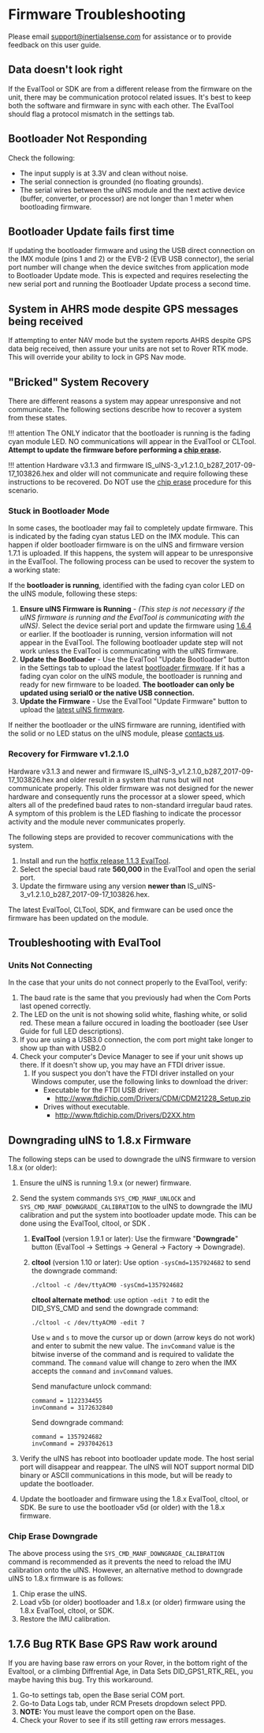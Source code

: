 # Firmware Troubleshooting

Please email [support@inertialsense.com](mailto:support@inertialsense.com) for assistance or to provide feedback on this user guide.

## Data doesn't look right
If the EvalTool or SDK are from a different release from the firmware on the unit, there may be communication protocol related issues. It's best to keep both the software and firmware in sync with each other. The EvalTool should flag a protocol mismatch in the settings tab.

## Bootloader Not Responding
Check the following:

- The input supply is at 3.3V and clean without noise.
- The serial connection is grounded (no floating grounds).
- The serial wires between the uINS module and the next active device (buffer, converter, or processor) are not longer than 1 meter when bootloading firmware.

## Bootloader Update fails first time

If updating the bootloader firmware and using the USB direct connection on the IMX module (pins 1 and 2) or the EVB-2 (EVB USB connector), the serial port number will change when the device switches from application mode to Bootloader Update mode.  This is expected and requires reselecting the new serial port and running the Bootloader Update process a second time. 

## System in AHRS mode despite GPS messages being received

If attempting to enter NAV mode but the system reports AHRS despite GPS data beig received, then assure your units are not set to Rover RTK mode. This will override your ability to lock in GPS Nav mode.


## "Bricked" System Recovery
There are different reasons a system may appear unresponsive and not communicate.  The following sections describe how to recover a system from these states.  

!!! attention
    The ONLY indicator that the bootloader is running is the fading cyan module LED.  NO communications will appear in the EvalTool or CLTool.  **Attempt to update the firmware before performing a [chip erase](chip_erase).**

!!! attention
    Hardware v3.1.3 and firmware IS_uINS-3_v1.2.1.0_b287_2017-09-17_103826.hex and older will not communicate and require following these instructions to be recovered. Do NOT use the [chip erase](chip_erase) procedure for this scenario.

### Stuck in Bootloader Mode

In some cases, the bootloader may fail to completely update firmware.  This is indicated by the fading cyan status LED on the IMX module.  This can happen if older bootloader firmware is on the uINS and firmware version 1.7.1 is uploaded.  If this happens, the system will appear to be unresponsive in the EvalTool.  The following process can be used to recover the system to a working state:

If the **bootloader is running**, identified with the fading cyan color LED on the uINS module, following these steps:

1. **Ensure uINS Firmware is Running** - *(This step is not necessary if the uINS firmware is running and the EvalTool is communicating with the uINS)*.  Select the device serial port and update the firmware using [1.6.4](https://github.com/inertialsense/InertialSenseSDK/releases/tag/1.6.4) or earlier.  If the bootloader is running, version information will not appear in the EvalTool.  The following bootloader update step will not work unless the EvalTool is communicating with the uINS firmware.
2. **Update the Bootloader** - Use the EvalTool "Update Bootloader" button in the Settings tab to upload the latest [bootloader firmware](https://github.com/inertialsense/InertialSenseSDK/releases/tag/bootloader).  If it has a fading cyan color on the uINS module, the bootloader is running and ready for new firmware to be loaded. **The bootloader can only be updated using serial0 or the native USB connection.**
3. **Update the Firmware** - Use the EvalTool "Update Firmware" button to upload the [latest uINS firmware](https://github.com/inertialsense/InertialSenseSDK/releases).

If neither the bootloader or the uINS firmware are running, identified with the solid or no LED status on the uINS module, please [contacts us](mailto:support@inertialsense.com).

### Recovery for Firmware v1.2.1.0

Hardware v3.1.3 and newer and firmware IS_uINS-3_v1.2.1.0_b287_2017-09-17_103826.hex and older result in a system that runs but will not communicate properly.  This older firmware was not designed for the newer hardware and consequently runs the processor at a slower speed, which alters all of the predefined baud rates to non-standard irregular baud rates.  A symptom of this problem is the LED flashing to indicate the processor activity and the module never communicates properly. 

The following steps are provided to recover communications with the system. 

1. Install and run the [hotfix release 1.1.3 EvalTool](https://github.com/inertialsense/InertialSenseSDK/releases/download/1.1.3/EvalTool.Installer.r1.1.3.2018-06-08.221942.exe).  
2. Select the special baud rate **560,000** in the EvalTool and open the serial port.
3. Update the firmware using any version **newer than** IS_uINS-3_v1.2.1.0_b287_2017-09-17_103826.hex.

The latest EvalTool, CLTool, SDK, and firmware can be used once the firmware has been updated on the module.

## Troubleshooting with EvalTool

### Units Not Connecting

In the case that your units do not connect properly to the EvalTool, verify:

1. The baud rate is the same that you previously had when the Com Ports last opened correctly.
2. The LED on the unit is not showing solid white, flashing white, or solid red. These mean a failure occured in loading the bootloader (see User Guide for full LED descriptions).
3. If you are using a USB3.0 connection, the com port might take longer to show up than with USB2.0
4. Check your computer's Device Manager to see if your unit shows up there. If it doesn't show up, you may have an FTDI driver issue.
   1. If you suspect you don't have the FTDI driver installed on your Windows computer, use the following links to download the driver:
      - Executable for the FTDI USB driver:
        - http://www.ftdichip.com/Drivers/CDM/CDM21228_Setup.zip
      - Drives without executable.
        - http://www.ftdichip.com/Drivers/D2XX.htm

## Downgrading uINS to 1.8.x Firmware

The following steps can be used to downgrade the uINS firmware to version 1.8.x (or older):

1. Ensure the uINS is running 1.9.x (or newer) firmware. 

2. Send the system commands `SYS_CMD_MANF_UNLOCK` and `SYS_CMD_MANF_DOWNGRADE_CALIBRATION` to the uINS to downgrade the IMU calibration and put the system into bootloader update mode.  This can be done using the EvalTool, cltool, or SDK .

   1. **EvalTool** (version 1.9.1 or later): Use the firmware "**Downgrade**" button (EvalTool -> Settings -> General -> Factory -> Downgrade).  

   2. **cltool** (version 1.10 or later): Use option `-sysCmd=1357924682` to send the downgrade command:

      ````
      ./cltool -c /dev/ttyACM0 -sysCmd=1357924682
      ````

      **cltool alternate method**: use option `-edit 7` to edit the DID_SYS_CMD and send the downgrade command: 

      ```
      ./cltool -c /dev/ttyACM0 -edit 7
      ```

      Use `w` and `s` to move the cursor up or down (arrow keys do not work) and enter to submit the new value.  The `invCommand` value is the bitwise inverse of the command and is required to validate the command.  The `command` value will change to zero when the IMX accepts the `command` and `invCommand` values.

      Send manufacture unlock command:
      
      ```
      command = 1122334455
      invCommand = 3172632840
      ```
      
      Send downgrade command:

      ```
      command = 1357924682
      invCommand = 2937042613
      ```
      

3. Verify the uINS has reboot into bootloader update mode.  The host serial port will disappear and reappear.  The uINS will NOT support normal DID binary or ASCII communications in this mode, but will be ready to update the bootloader.

4. Update the bootloader and firmware using the 1.8.x EvalTool, cltool, or SDK.  Be sure to use the bootloader v5d (or older) with the 1.8.x firmware. 

### Chip Erase Downgrade

The above process using the `SYS_CMD_MANF_DOWNGRADE_CALIBRATION` command is recommended as it prevents the need to reload the IMU calibration onto the uINS.  However,  an alternative method to downgrade uINS to 1.8.x firmware is as follows: 

1. Chip erase the uINS.
2. Load v5b (or older) bootloader and 1.8.x (or older) firmware using the 1.8.x EvalTool, cltool, or SDK. 
3. Restore the IMU calibration.

## 1.7.6 Bug RTK Base GPS Raw work around

If you are having base raw errors on your Rover, in the bottom right of the Evaltool, or a climbing Diffrential Age, in Data Sets DID_GPS1_RTK_REL, you maybe having this bug. Try this workaround.

1. Go-to settings tab, open the Base serial COM port.
2. Go-to Data Logs tab, under RCM Presets dropdown select PPD.
3. **NOTE:** You must leave the comport open on the Base.
4. Check your Rover to see if its still getting raw errors messages.

